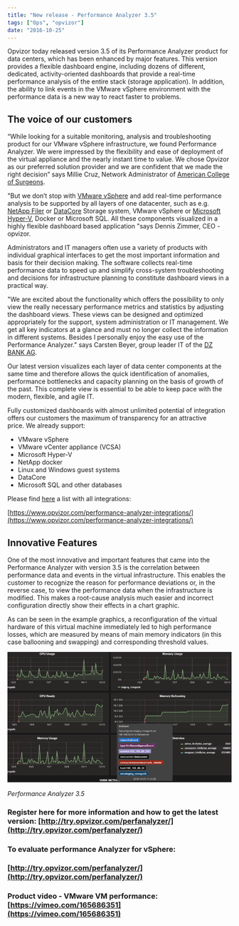 ```yaml
---
title: "New release - Performance Analyzer 3.5"
tags: ["Ops", "opvizor"]
date: "2016-10-25"
---
```


Opvizor today released version 3.5 of its Performance Analyzer product for data centers, which has been enhanced by major features. This version provides a flexible dashboard engine, including dozens of different, dedicated, activity-oriented dashboards that provide a real-time performance analysis of the entire stack (storage application). In addition, the ability to link events in the VMware vSphere environment with the performance data is a new way to react faster to problems.

## **The voice of our customers**

“While looking for a suitable monitoring, analysis and troubleshooting product for our VMware vSphere infrastructure, we found Performance Analyzer. We were impressed by the flexibility and ease of deployment of the virtual appliance and the nearly instant time to value. We chose Opvizor as our preferred solution provider and we are confident that we made the right decision” says Millie Cruz, Network Administrator of [American College of Surgeons](https://www.facs.org/).

"But we don’t stop with [VMware vSphere](http://www.vmware.com/products/vsphere.html) and add real-time performance analysis to be supported by all layers of one datacenter, such as e.g. [NetApp Filer](http://www.netapp.com/us/products/storage-systems/index.aspx) or [DataCore](http://www.datacore.com/) Storage system, VMware vSphere or [Microsoft Hyper-V](https://www.microsoft.com/en-us/cloud-platform/virtualization), Docker or Microsoft SQL. All these components visualized in a highly flexible dashboard based application "says Dennis Zimmer, CEO - opvizor.

Administrators and IT managers often use a variety of products with individual graphical interfaces to get the most important information and basis for their decision making. The software collects real-time performance data to speed up and simplify cross-system troubleshooting and decisions for infrastructure planning to constitute dashboard views in a practical way.

"We are excited about the functionality which offers the possibility to only view the really necessary performance metrics and statistics by adjusting the dashboard views. These views can be designed and optimized appropriately for the support, system administration or IT management. We get all key indicators at a glance and must no longer collect the information in different systems. Besides I personally enjoy the easy use of the Performance Analyzer." says Carsten Beyer, group leader IT of the [DZ BANK AG](https://www.dzbank.com/).

Our latest version visualizes each layer of data center components at the same time and therefore allows the quick identification of anomalies, performance bottlenecks and capacity planning on the basis of growth of the past. This complete view is essential to be able to keep pace with the modern, flexible, and agile IT.

Fully customized dashboards with almost unlimited potential of integration offers our customers the maximum of transparency for an attractive price. We already support:

- VMware vSphere
- VMware vCenter appliance (VCSA)
- Microsoft Hyper-V
- NetApp docker
- Linux and Windows guest systems
- DataCore
- Microsoft SQL and other databases

Please find [here](https://www.opvizor.com/performance-analyzer-integrations/) a list with all integrations:

[https://www.opvizor.com/performance-analyzer-integrations/](https://www.opvizor.com/performance-analyzer-integrations/)

## **Innovative Features**

One of the most innovative and important features that came into the Performance Analyzer with version 3.5 is the correlation between performance data and events in the virtual infrastructure. This enables the customer to recognize the reason for performance deviations or, in the reverse case, to view the performance data when the infrastructure is modified. This makes a root-cause analysis much easier and incorrect configuration directly show their effects in a chart graphic.

As can be seen in the example graphics, a reconfiguration of the virtual hardware of this virtual machine immediately led to high performance losses, which are measured by means of main memory indicators (in this case ballooning and swapping) and corresponding threshold values.

![Performance Analyzer 3.5](/images/blog/Version-3.5.png)

_Performance Analyzer 3.5_

### Register here for more information and how to get the latest version: [http://try.opvizor.com/perfanalyzer/](http://try.opvizor.com/perfanalyzer/)

### To evaluate performance Analyzer for vSphere:

### [http://try.opvizor.com/perfanalyzer/](http://try.opvizor.com/perfanalyzer/)

### Product video - VMware VM performance: [https://vimeo.com/165686351](https://vimeo.com/165686351)
